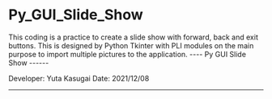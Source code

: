 # Py_GUI_Slide_Show

This coding is a practice to create a slide show with forward, back and exit buttons. This is designed by Python Tkinter with PLI modules on the main purpose to import multiple pictures to the application. 
---- Py GUI Slide Show ------

Developer: Yuta Kasugai
Date: 2021/12/08

-----------------------------
